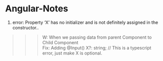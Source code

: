 # Angular-Notes
1. error: Property ‘X’ has no initializer and is not definitely assigned in the constructor..
> > > W: When we passing data from parent Component to Child Component </br>
> > > Fix: Adding @Input() X?: string; // This is a typescript error, just make X is optional.
